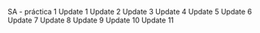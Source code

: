 SA - práctica 1
Update 1
Update 2
Update 3
Update 4
Update 5
Update 6
Update 7
Update 8
Update 9
Update 10
Update 11
